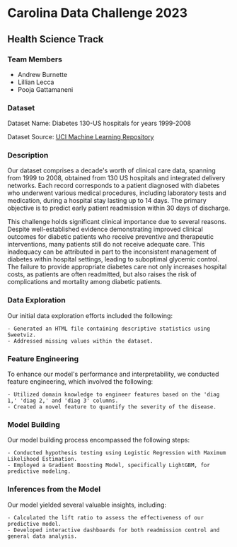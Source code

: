 # Carolina Data Challenge 2023

## Health Science Track 

### Team Members

- Andrew Burnette
- Lillian Lecca
- Pooja Gattamaneni

### Dataset

Dataset Name: Diabetes 130-US hospitals for years 1999-2008

Dataset Source: [UCI Machine Learning Repository](https://archive.ics.uci.edu/dataset/296/diabetes+130-us+hospitals+for+years+1999-2008)

### Description 

Our dataset comprises a decade's worth of clinical care data, spanning from 1999 to 2008, obtained from 130 US hospitals and integrated delivery networks. Each record corresponds to a patient diagnosed with diabetes who underwent various medical procedures, including laboratory tests and medication, during a hospital stay lasting up to 14 days. The primary objective is to predict early patient readmission within 30 days of discharge.

This challenge holds significant clinical importance due to several reasons. Despite well-established evidence demonstrating improved clinical outcomes for diabetic patients who receive preventive and therapeutic interventions, many patients still do not receive adequate care. This inadequacy can be attributed in part to the inconsistent management of diabetes within hospital settings, leading to suboptimal glycemic control. The failure to provide appropriate diabetes care not only increases hospital costs, as patients are often readmitted, but also raises the risk of complications and mortality among diabetic patients.

### Data Exploration

Our initial data exploration efforts included the following:

```
- Generated an HTML file containing descriptive statistics using Sweetviz.
- Addressed missing values within the dataset.
```
### Feature Engineering

To enhance our model's performance and interpretability, we conducted feature engineering, which involved the following:


```
- Utilized domain knowledge to engineer features based on the 'diag 1,' 'diag 2,' and 'diag 3' columns.
- Created a novel feature to quantify the severity of the disease.
```

### Model Building

Our model building process encompassed the following steps:

```
- Conducted hypothesis testing using Logistic Regression with Maximum Likelihood Estimation.
- Employed a Gradient Boosting Model, specifically LightGBM, for predictive modeling.

```

### Inferences from the Model

Our model yielded several valuable insights, including:

```
- Calculated the lift ratio to assess the effectiveness of our predictive model.
- Developed interactive dashboards for both readmission control and general data analysis.
```

